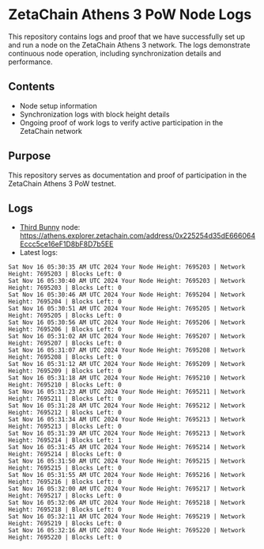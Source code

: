 # ZetaChain Athens 3 PoW Node Logs
This repository contains logs and proof that we have successfully set up and run a node on the ZetaChain Athens 3 network. The logs demonstrate continuous node operation, including synchronization details and performance.

## Contents
- Node setup information
- Synchronization logs with block height details
- Ongoing proof of work logs to verify active participation in the ZetaChain network

## Purpose
This repository serves as documentation and proof of participation in the ZetaChain Athens 3 PoW testnet.

## Logs

- [Third Bunny](https://thirdbunny.xyz/) node: https://athens.explorer.zetachain.com/address/0x225254d35dE666064Eccc5ce16eF1D8bF8D7b5EE
- Latest logs:
```
Sat Nov 16 05:30:35 AM UTC 2024 Your Node Height: 7695203 | Network Height: 7695203 | Blocks Left: 0
Sat Nov 16 05:30:40 AM UTC 2024 Your Node Height: 7695203 | Network Height: 7695203 | Blocks Left: 0
Sat Nov 16 05:30:46 AM UTC 2024 Your Node Height: 7695204 | Network Height: 7695204 | Blocks Left: 0
Sat Nov 16 05:30:51 AM UTC 2024 Your Node Height: 7695205 | Network Height: 7695205 | Blocks Left: 0
Sat Nov 16 05:30:56 AM UTC 2024 Your Node Height: 7695206 | Network Height: 7695206 | Blocks Left: 0
Sat Nov 16 05:31:02 AM UTC 2024 Your Node Height: 7695207 | Network Height: 7695207 | Blocks Left: 0
Sat Nov 16 05:31:07 AM UTC 2024 Your Node Height: 7695208 | Network Height: 7695208 | Blocks Left: 0
Sat Nov 16 05:31:12 AM UTC 2024 Your Node Height: 7695209 | Network Height: 7695209 | Blocks Left: 0
Sat Nov 16 05:31:18 AM UTC 2024 Your Node Height: 7695210 | Network Height: 7695210 | Blocks Left: 0
Sat Nov 16 05:31:23 AM UTC 2024 Your Node Height: 7695211 | Network Height: 7695211 | Blocks Left: 0
Sat Nov 16 05:31:28 AM UTC 2024 Your Node Height: 7695212 | Network Height: 7695212 | Blocks Left: 0
Sat Nov 16 05:31:34 AM UTC 2024 Your Node Height: 7695213 | Network Height: 7695213 | Blocks Left: 0
Sat Nov 16 05:31:39 AM UTC 2024 Your Node Height: 7695213 | Network Height: 7695214 | Blocks Left: 1
Sat Nov 16 05:31:45 AM UTC 2024 Your Node Height: 7695214 | Network Height: 7695214 | Blocks Left: 0
Sat Nov 16 05:31:50 AM UTC 2024 Your Node Height: 7695215 | Network Height: 7695215 | Blocks Left: 0
Sat Nov 16 05:31:55 AM UTC 2024 Your Node Height: 7695216 | Network Height: 7695216 | Blocks Left: 0
Sat Nov 16 05:32:00 AM UTC 2024 Your Node Height: 7695217 | Network Height: 7695217 | Blocks Left: 0
Sat Nov 16 05:32:06 AM UTC 2024 Your Node Height: 7695218 | Network Height: 7695218 | Blocks Left: 0
Sat Nov 16 05:32:11 AM UTC 2024 Your Node Height: 7695219 | Network Height: 7695219 | Blocks Left: 0
Sat Nov 16 05:32:16 AM UTC 2024 Your Node Height: 7695220 | Network Height: 7695220 | Blocks Left: 0
```
